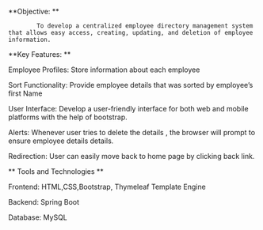 **Objective:  **

            To develop a centralized employee directory management system that allows easy access, creating, updating, and deletion of employee information. 
            
**Key Features: **

Employee Profiles: Store information about each employee  

Sort Functionality: Provide employee details that was sorted by employee’s first Name 

User Interface: Develop a user-friendly interface for both web and mobile platforms with the help of bootstrap. 

Alerts: Whenever user tries to delete the details , the browser will prompt to ensure employee details details. 

Redirection: User can easily move back to home page by clicking back link. 

 
** Tools and Technologies **

Frontend: HTML,CSS,Bootstrap, Thymeleaf Template Engine 

Backend:  Spring Boot 

Database: MySQL 

 
